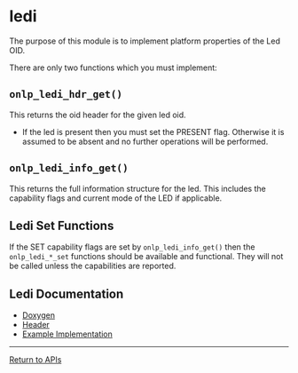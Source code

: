 # ledi

The purpose of this module is to implement platform properties of the Led OID.

There are only two functions which you must implement:

## ```onlp_ledi_hdr_get()```

This returns the oid header for the given led oid.

* If the led is present then you must set the PRESENT flag. Otherwise it is assumed to be absent and no further operations will be performed.

## ```onlp_ledi_info_get()```

This returns the full information structure for the led. This includes the capability flags and current mode of the LED if applicable.

## Ledi Set Functions

If the SET capability flags are set by ```onlp_ledi_info_get()``` then the ```onlp_ledi_*_set``` functions should be available and functional.
They will not be called unless the capabilities are reported.

## Ledi Documentation
* [Doxygen](https://htmlpreview.github.io/?https://raw.githubusercontent.com/opencomputeproject/OpenNetworkLinux/ONLPv2/packages/base/any/onlp/src/onlp/doc/html/group__ledi.html)
* [Header](https://github.com/opencomputeproject/OpenNetworkLinux/blob/ONLPv2/packages/base/any/onlp/src/onlp/module/inc/onlp/platformi/ledi.h)
* [Example Implementation](https://github.com/opencomputeproject/OpenNetworkLinux/blob/ONLPv2/packages/platforms/accton/x86-64/as7712-32x/onlp/builds/x86_64_accton_as7712_32x/module/src/ledi.c)

---
[Return to APIs](http://opencomputeproject.github.io/OpenNetworkLinux/onlp/implementors/apis)
